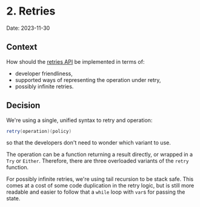 # 2. Retries

Date: 2023-11-30

## Context

How should the [retries API](../utils/retries.md) be implemented in terms of:
- developer friendliness,
- supported ways of representing the operation under retry,
- possibly infinite retries.

## Decision

We're using a single, unified syntax to retry and operation:
```scala
retry(operation)(policy)
```
so that the developers don't need to wonder which variant to use.

The operation can be a function returning a result directly, or wrapped in a `Try` or `Either`. Therefore, there are three overloaded variants of the `retry` function.

For possibly infinite retries, we're using tail recursion to be stack safe. This comes at a cost of some code duplication in the retry logic, but is still more readable and easier to follow that a `while` loop with `var`s for passing the state.
